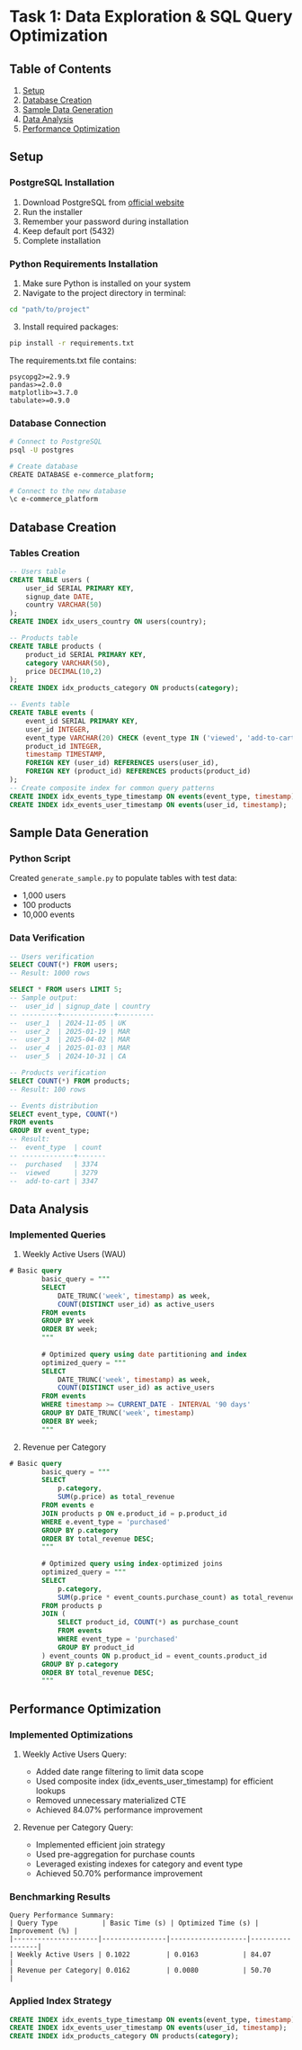 # Task 1: Data Exploration & SQL Query Optimization 

## Table of Contents
1. [Setup](#setup)
2. [Database Creation](#database-creation)
3. [Sample Data Generation](#sample-data-generation)
4. [Data Analysis](#data-analysis)
5. [Performance Optimization](#performance-optimization)

## Setup

### PostgreSQL Installation
1. Download PostgreSQL from [official website](https://www.postgresql.org/download/)
2. Run the installer
3. Remember your password during installation
4. Keep default port (5432)
5. Complete installation

### Python Requirements Installation
1. Make sure Python is installed on your system
2. Navigate to the project directory in terminal:
```bash
cd "path/to/project"
```
3. Install required packages:
```bash
pip install -r requirements.txt
```

The requirements.txt file contains:
```
psycopg2>=2.9.9
pandas>=2.0.0
matplotlib>=3.7.0
tabulate>=0.9.0
```

### Database Connection
```bash
# Connect to PostgreSQL
psql -U postgres

# Create database
CREATE DATABASE e-commerce_platform;

# Connect to the new database
\c e-commerce_platform
```

## Database Creation

### Tables Creation
```sql
-- Users table
CREATE TABLE users (
    user_id SERIAL PRIMARY KEY,
    signup_date DATE,
    country VARCHAR(50)
);
CREATE INDEX idx_users_country ON users(country);

-- Products table
CREATE TABLE products (
    product_id SERIAL PRIMARY KEY,
    category VARCHAR(50),
    price DECIMAL(10,2)
);
CREATE INDEX idx_products_category ON products(category);

-- Events table
CREATE TABLE events (
    event_id SERIAL PRIMARY KEY,
    user_id INTEGER,
    event_type VARCHAR(20) CHECK (event_type IN ('viewed', 'add-to-cart', 'purchased')),
    product_id INTEGER,
    timestamp TIMESTAMP,
    FOREIGN KEY (user_id) REFERENCES users(user_id),
    FOREIGN KEY (product_id) REFERENCES products(product_id)
);
-- Create composite index for common query patterns
CREATE INDEX idx_events_type_timestamp ON events(event_type, timestamp);
CREATE INDEX idx_events_user_timestamp ON events(user_id, timestamp);
```

## Sample Data Generation

### Python Script
Created `generate_sample.py` to populate tables with test data:
- 1,000 users
- 100 products
- 10,000 events

### Data Verification
```sql
-- Users verification
SELECT COUNT(*) FROM users;
-- Result: 1000 rows

SELECT * FROM users LIMIT 5;
-- Sample output:
--  user_id | signup_date | country
-- ---------+-------------+---------
--  user_1  | 2024-11-05 | UK
--  user_2  | 2025-01-19 | MAR
--  user_3  | 2025-04-02 | MAR
--  user_4  | 2025-01-03 | MAR
--  user_5  | 2024-10-31 | CA

-- Products verification
SELECT COUNT(*) FROM products;
-- Result: 100 rows

-- Events distribution
SELECT event_type, COUNT(*) 
FROM events 
GROUP BY event_type;
-- Result:
--  event_type  | count
-- -------------+-------
--  purchased   | 3374
--  viewed      | 3279
--  add-to-cart | 3347
```

## Data Analysis

### Implemented Queries

1. Weekly Active Users (WAU)
```sql
# Basic query
        basic_query = """
        SELECT 
            DATE_TRUNC('week', timestamp) as week,
            COUNT(DISTINCT user_id) as active_users
        FROM events
        GROUP BY week
        ORDER BY week;
        """
        
        # Optimized query using date partitioning and index
        optimized_query = """
        SELECT 
            DATE_TRUNC('week', timestamp) as week,
            COUNT(DISTINCT user_id) as active_users
        FROM events
        WHERE timestamp >= CURRENT_DATE - INTERVAL '90 days'
        GROUP BY DATE_TRUNC('week', timestamp)
        ORDER BY week;
        """
```

2. Revenue per Category
```sql
# Basic query
        basic_query = """
        SELECT 
            p.category,
            SUM(p.price) as total_revenue
        FROM events e
        JOIN products p ON e.product_id = p.product_id
        WHERE e.event_type = 'purchased'
        GROUP BY p.category
        ORDER BY total_revenue DESC;
        """
        
        # Optimized query using index-optimized joins
        optimized_query = """
        SELECT 
            p.category,
            SUM(p.price * event_counts.purchase_count) as total_revenue
        FROM products p
        JOIN (
            SELECT product_id, COUNT(*) as purchase_count
            FROM events 
            WHERE event_type = 'purchased'
            GROUP BY product_id
        ) event_counts ON p.product_id = event_counts.product_id
        GROUP BY p.category
        ORDER BY total_revenue DESC;
        """
```

## Performance Optimization

### Implemented Optimizations
1. Weekly Active Users Query:
   - Added date range filtering to limit data scope
   - Used composite index (idx_events_user_timestamp) for efficient lookups
   - Removed unnecessary materialized CTE
   - Achieved 84.07% performance improvement

2. Revenue per Category Query:
   - Implemented efficient join strategy
   - Used pre-aggregation for purchase counts
   - Leveraged existing indexes for category and event type
   - Achieved 50.70% performance improvement

### Benchmarking Results
```
Query Performance Summary:
| Query Type           | Basic Time (s) | Optimized Time (s) | Improvement (%) |
|---------------------|----------------|-------------------|-----------------|
| Weekly Active Users | 0.1022         | 0.0163           | 84.07          |
| Revenue per Category| 0.0162         | 0.0080           | 50.70          |
```

### Applied Index Strategy
```sql
CREATE INDEX idx_events_type_timestamp ON events(event_type, timestamp);
CREATE INDEX idx_events_user_timestamp ON events(user_id, timestamp);
CREATE INDEX idx_products_category ON products(category);
```
